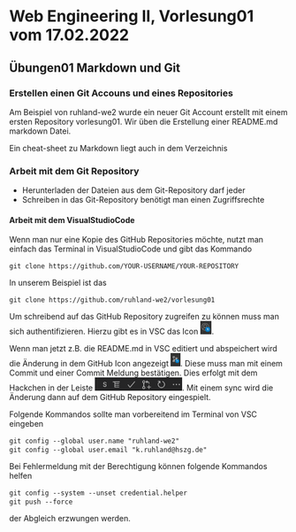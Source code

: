 # Web Engineering II, Vorlesung01 vom 17.02.2022

## Übungen01 Markdown und Git

### Erstellen einen Git Accouns und eines Repositories

Am Beispiel von ruhland-we2 wurde ein neuer Git Account erstellt mit einem ersten Repository vorlesung01.
Wir üben die Erstellung einer README.md markdown Datei.

Ein cheat-sheet zu Markdown liegt auch in dem Verzeichnis

### Arbeit mit dem Git Repository

* Herunterladen der Dateien aus dem Git-Repository darf jeder
* Schreiben in das Git-Repository benötigt man einen Zugriffsrechte

#### Arbeit mit dem VisualStudioCode

Wenn man nur eine Kopie des GitHub Repositories möchte, nutzt man einfach das Terminal in VisualStudioCode und gibt das Kommando

```batch
git clone https://github.com/YOUR-USERNAME/YOUR-REPOSITORY
```
In unserem Beispiel ist das
```batch
git clone https://github.com/ruhland-we2/vorlesung01
```

Um schreibend auf das GitHub Repository zugreifen zu können muss man sich authentifizieren. Hierzu gibt es in VSC das Icon <img src="vsc-user-icon.png" height="24px">.

Wenn man jetzt z.B. die README.md in VSC editiert und abspeichert wird die Änderung  in dem GitHub Icon angezeigt <img src="vsc-git-icon.png" height="24px">. Diese muss man mit einem Commit und einer Commit Meldung bestätigen. Dies erfolgt mit dem Hackchen in der Leiste <img src="vsc-git-bar.png" height="24px">. Mit einem sync wird die Änderung dann auf dem GitHub Repository eingespielt.

Folgende Kommandos sollte man vorbereitend im Terminal von VSC eingeben
```
git config --global user.name "ruhland-we2"
git config --global user.email "k.ruhland@hszg.de"
```

Bei Fehlermeldung mit der Berechtigung können folgende Kommandos helfen
```
git config --system --unset credential.helper
git push --force 
```
der Abgleich erzwungen werden.

